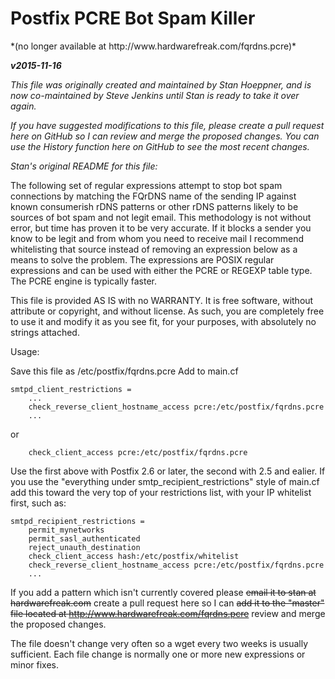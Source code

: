 <h1>Postfix PCRE Bot Spam Killer</h2>
*(no longer available at http://www.hardwarefreak.com/fqrdns.pcre)*

<strong><em>v2015-11-16</em></strong>

<em>This file was originally created and maintained by Stan Hoeppner, and is now co-maintained by Steve Jenkins until Stan is ready to take it over again.</em>

<em>If you have suggested modifications to this file, please create a pull request here on GitHub so I can review and merge the proposed changes. You can use the History function here on GitHub to see the most recent changes.</em>

<em>Stan's original README for this file:</em>

The following set of regular expressions attempt to stop bot spam connections
by matching the FQrDNS name of the sending IP against known consumerish rDNS
patterns or other rDNS patterns likely to be sources of bot spam and not legit
email.  This methodology is not without error, but time has proven it to be very
accurate.  If it blocks a sender you know to be legit and from whom you need to
receive mail I recommend whitelisting that source instead of removing an expression
below as a means to solve the problem.  The expressions are POSIX regular
expressions and can be used with either the PCRE or REGEXP table type.  The PCRE
engine is typically faster.

This file is provided AS IS with no WARRANTY.  It is free software, without attribute
or copyright, and without license.  As such, you are completely free to use it
and modify it as you see fit, for your purposes, with absolutely no strings attached.

Usage:

Save this file as /etc/postfix/fqrdns.pcre
Add to main.cf

    smtpd_client_restrictions =
    	...
    	check_reverse_client_hostname_access pcre:/etc/postfix/fqrdns.pcre
    	...

or

    	check_client_access pcre:/etc/postfix/fqrdns.pcre

Use the first above with Postfix 2.6 or later, the second with 2.5 and ealier.  If you
use the "everything under smtp_recipient_restrictions" style of main.cf add this
toward the very top of your restrictions list, with your IP whitelist first, such as:

    smtpd_recipient_restrictions =
    	permit_mynetworks
    	permit_sasl_authenticated
    	reject_unauth_destination
    	check_client_access hash:/etc/postfix/whitelist
    	check_reverse_client_hostname_access pcre:/etc/postfix/fqrdns.pcre
    	...

If you add a pattern which isn't currently covered please ~~email it to stan at hardwarefreak.com~~ create a pull request here so I can ~~add it to the "master" file located at http://www.hardwarefreak.com/fqrdns.pcre~~ review and merge the proposed changes.

The file doesn't change very often so a wget every two weeks is usually sufficient.
Each file change is normally one or more new expressions or minor fixes.
